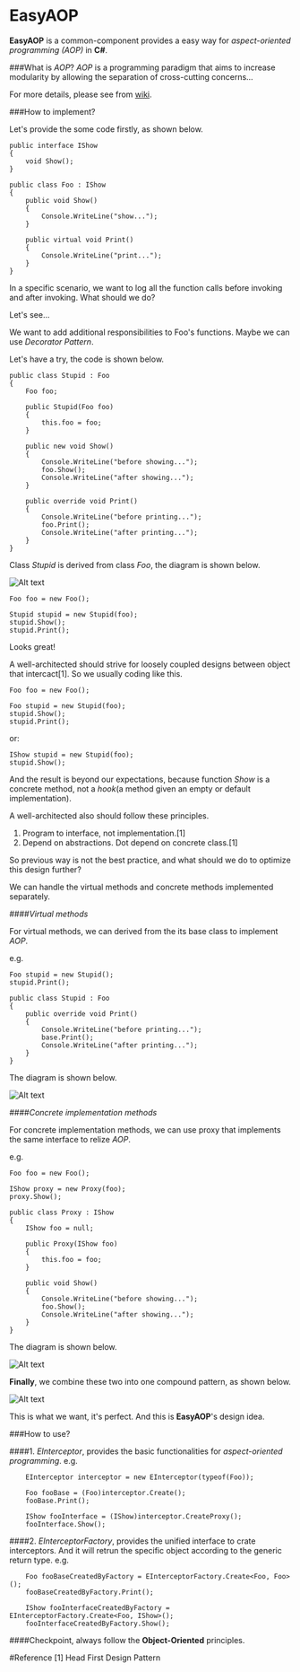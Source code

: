# EasyAOP

**EasyAOP**  is a common-component provides a easy way for *aspect-oriented programming (AOP)* in **C#**.

###What is *AOP*?
*AOP* is a programming paradigm that aims to increase modularity by allowing the separation of cross-cutting concerns...

For more details, please see from [wiki](https://en.wikipedia.org/wiki/Aspect-oriented_programming).

###How to implement?

Let's provide the some code firstly, as shown below.

    public interface IShow
    {
        void Show();
    }

    public class Foo : IShow
    {
        public void Show()
        {
            Console.WriteLine("show...");
        }

        public virtual void Print()
        {
            Console.WriteLine("print...");
        }
    }
    
In a specific scenario, we want to log all the function calls before invoking and after invoking.
What should we do?

Let's see...

We want to add additional responsibilities to Foo's functions. Maybe we can use *Decorator Pattern*.

Let's have a try, the code is shown below.

    public class Stupid : Foo
    {
        Foo foo;

        public Stupid(Foo foo)
        {
            this.foo = foo;
        }

        public new void Show()
        {
            Console.WriteLine("before showing...");
            foo.Show();
            Console.WriteLine("after showing...");
        }

        public override void Print()
        {
            Console.WriteLine("before printing...");
            foo.Print();
            Console.WriteLine("after printing...");
        }
    }
    
Class *Stupid* is derived from class *Foo*, the diagram is shown below.

![Alt text](https://github.com/ElijahKR/EasyAOP/blob/master/imgs/diagram%20decorator.png "Decorator")

    Foo foo = new Foo();

    Stupid stupid = new Stupid(foo);
    stupid.Show();
    stupid.Print();
    
Looks great!

A well-architected should strive for loosely coupled designs between object that intercact[1]. So we usually coding like this.

    Foo foo = new Foo();

    Foo stupid = new Stupid(foo);
    stupid.Show();
    stupid.Print();
    
or:

    IShow stupid = new Stupid(foo);
    stupid.Show();
    
And the result is beyond our expectations, because function *Show* is a concrete method, not a *hook*(a method given an empty or default implementation).

A well-architected also should follow these principles.

1.  Program to interface, not implementation.[1]
2.  Depend on abstractions. Dot depend on concrete class.[1]

So previous way is not the best practice, and what should we do to optimize this design further?

We can handle the virtual methods and concrete methods implemented separately.

####*Virtual methods*

For virtual methods, we can derived from the its base class to implement *AOP*.

e.g.

    Foo stupid = new Stupid();
    stupid.Print();
    
    public class Stupid : Foo
    {
        public override void Print()
        {
            Console.WriteLine("before printing...");
            base.Print();
            Console.WriteLine("after printing...");
        }
    }
    
The diagram is shown below.

![Alt text](https://github.com/ElijahKR/EasyAOP/blob/master/imgs/diagram%20inheritance.png "Inheritance")

####*Concrete implementation methods*

For concrete implementation methods, we can use proxy that implements the same interface to relize *AOP*.

e.g.

    Foo foo = new Foo();

    IShow proxy = new Proxy(foo);
    proxy.Show();
    
    public class Proxy : IShow
    {
        IShow foo = null;

        public Proxy(IShow foo)
        {
            this.foo = foo;
        }

        public void Show()
        {
            Console.WriteLine("before showing...");
            foo.Show();
            Console.WriteLine("after showing...");
        }
    }
    
The diagram is shown below.

![Alt text](https://github.com/ElijahKR/EasyAOP/blob/master/imgs/diagram%20proxy.png "Proxy")

**Finally**, we combine these two into one compound pattern, as shown below.

![Alt text](https://github.com/ElijahKR/EasyAOP/blob/master/imgs/diagram%20compound.png "Compound")

This is what we want, it's perfect. And this is **EasyAOP**'s design idea.

###How to use?

####1. *EInterceptor*, provides the basic functionalities for *aspect-oriented programming*.
  e.g.
    
        EInterceptor interceptor = new EInterceptor(typeof(Foo));

        Foo fooBase = (Foo)interceptor.Create();
        fooBase.Print();

        IShow fooInterface = (IShow)interceptor.CreateProxy();
        fooInterface.Show();
    
####2. *EInterceptorFactory*, provides the unified interface to crate interceptors. And it will retrun the specific object according to the generic return type.
  e.g.
  
        Foo fooBaseCreatedByFactory = EInterceptorFactory.Create<Foo, Foo>();
        fooBaseCreatedByFactory.Print();

        IShow fooInterfaceCreatedByFactory = EInterceptorFactory.Create<Foo, IShow>();
        fooInterfaceCreatedByFactory.Show();
        
####Checkpoint, always follow the **Object-Oriented** principles.
      
#Reference
[1] Head First Design Pattern
